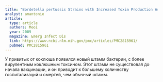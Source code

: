 ```yaml
---
title: "Bordetella pertussis Strains with Increased Toxin Production Associated with Pertussis Resurgence"
analyst: amantonio
article:
  type: article
  authors: Mooi
  year: 2009
  magazine: Emerg Infect Dis
  link: https://www.ncbi.nlm.nih.gov/pmc/articles/PMC2815961/
  pubmed: PMC2815961
---
```


У привитых от коклюша появился новый штамм бактерии, с более вирулентным коклюшным токсином. Этот штамм не существовал до начала вакцинации, и он приводит к большему количеству госпитализаций и смертей, чем обычный штамм.
